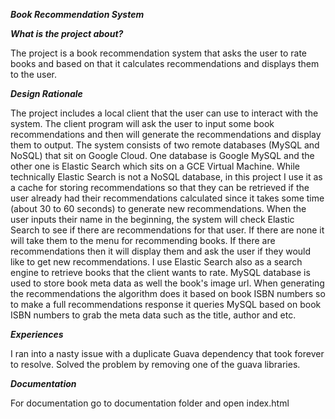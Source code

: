 ***Book Recommendation System***

***What is the project about?***

The project is a book recommendation system that asks the user to rate books and based on that it calculates
recommendations and displays them to the user.

***Design Rationale***

The project includes a local client that the user can use to interact with the system.  The client program will ask
the user to input some book recommendations and then will generate the recommendations and display them to output.
The system consists of two remote databases (MySQL and NoSQL) that sit on Google Cloud.  One database is Google MySQL
and the other one is Elastic Search which sits on a GCE Virtual Machine.  While technically Elastic Search is not a
NoSQL database, in this project I use it as a cache for storing recommendations so that they can be retrieved if the
user already had their recommendations calculated since it takes some time (about 30 to 60 seconds) to generate new
recommendations.  When the user inputs their name in the beginning, the system will check Elastic Search to see if
there are recommendations for that user.  If there are none it will take them to the menu for recommending books.
If there are recommendations then it will display them and ask the user if they would like to get new recommendations.
I use Elastic Search also as a search engine to retrieve books that the client wants to rate.  MySQL database is used
to store book meta data as well the book's image url.  When generating the recommendations the algorithm does it
based on book ISBN numbers so to make a full recommendations response it queries MySQL based on book ISBN numbers to
grab the meta data such as the title, author and etc.

***Experiences***

I ran into a nasty issue with a duplicate Guava dependency that took forever to resolve.  Solved the problem by removing one of the guava libraries.

***Documentation***

For documentation go to documentation folder and open index.html
